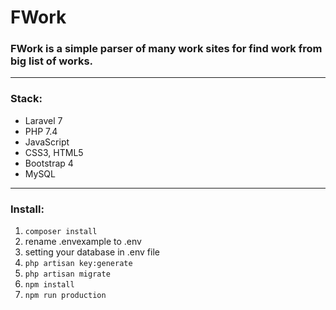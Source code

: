 #  FWork
### FWork is a simple parser of many work sites for find work from big list of works.
___
### Stack:
+ Laravel 7
+ PHP 7.4
+ JavaScript
+ CSS3, HTML5
+ Bootstrap 4
+ MySQL
___
### Install:
1. <code>composer install</code>
2. rename .envexample to .env
3. setting your database in .env file
4. <code>php artisan key:generate</code>
5. <code>php artisan migrate</code>
6. <code>npm install</code>
7. <code>npm run production</code>
